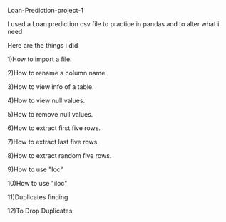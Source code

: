 Loan-Prediction-project-1

I used a Loan prediction csv file to practice  in pandas and to alter what i need

Here are the things i did

1)How to import a file.

2)How to rename a column name.

3)How to view info of a table.

4)How to view null values.

5)How to remove null values.

6)How to extract first five rows.

7)How to extract last five rows.

8)How to extract random five rows.

9)How to use "loc"

10)How to use "iloc"

11)Duplicates finding

12)To Drop Duplicates
